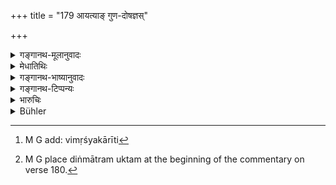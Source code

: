 +++
title = "179 आयत्याङ् गुण-दोषज्ञस्"

+++

<details><summary>गङ्गानथ-मूलानुवादः</summary>

He, who is alive to the good and bad points in re gard to the future, is quick in his decisions relating to the present, and understands the consequences of his acts in the past, is never overpowered by his enemies.—(179)
</details>

<details><summary>मेधातिथिः</summary>

एवं हि यो ह्य् **आयत्याम्** आगामिनि काले कार्याणां **गुणदोषौ** विजानाति, नियमेनासौ विमृश्यकारीति स्वयं चारभते[^२३२] न स दोषम् । एवमर्थं हि ज्ञानम् । **तदात्वे** वर्तमाने यः **क्षिप्रम्** अवधारयति, कार्ये न विलम्बते, **तदात्वे क्षिप्रनिश्चयः** क्षिप्रकारी भवति, गुणवत् करोति, न दोषवत् । **अतीते** कृते सति कार्ये शेषतो यः कार्यम् एव बुध्यते, न तत्परिसमाप्तो लभत इति गुणवत्सर्वकार्यफलसंबन्धाद् अभ्यधिकः **शत्रुभिर् नाभिभूयेत** । न हि धर्मशास्त्रे षाड्गुण्योपदेशः शक्यते कर्तुं दृष्ट इति दिङ्मात्रम् उक्तम्[^२३३] ॥ ७.१७९ ॥


[^२३३]:
     M G place diṅmātram uktam at the beginning of the commentary on verse 180.


[^२३२]:
     M G add: vimṛśyakārīti
</details>

<details><summary>गङ्गानथ-भाष्यानुवादः</summary>

Thus if a king knows the good and bad points of an act, likely to appear in the future, he would act with deliberation; and would undertake only such acts as are likely to develop good points, and avoid those likely to lead to evil. It is for this reason that the knowledge of the likely developments of an undertaking is necessary.

‘*Relating to the present*’;—he who takes quick decisions, and does not delay their execution, is said to be ‘*quick in his decisions*’; such a person is quick to act, and does what leads to good, and not what leads to evil:

‘*In the past*’;—when an act has been done, if the man judges the act by ite end only, he becomes great by reason of his undertaking only such acts as lead to good;—and he is ‘*never overpowered by his enemies*’.

As a matter of fact, it is not possible for the Six measures of Policy to be dealt with in detail in a work dealing with *Dharma*; hence the subject has been treated of only briefly.—(179)
</details>

<details><summary>गङ्गानथ-टिप्पन्यः</summary>

This verse is quoted in *Vīramitrodaya* (Rājanīti, p. 328).
</details>

<details><summary>भारुचिः</summary>

**आयत्यां** तावद् गुणदोषौ सर्वकार्येषु विज्ञेयौ; शेषावधृतिर् अनुष्ठानं च तस्य राजतन्त्रानुग्रहाय दोषपरिहारेणेति एवं च तत्शत्रुनिबर्हणं कवचम् इव सर्वकार्यानुगतं नित्यं विजिगीषुणा चिन्त्यम् ॥ ७.१७९ ॥
</details>

<details><summary>Bühler</summary>

179	He who knows the good and the evil (which will result from his acts) in the future, is quick in forming resolutions for the present, and understands the consequences of past (actions), will not be conquered.
</details>
